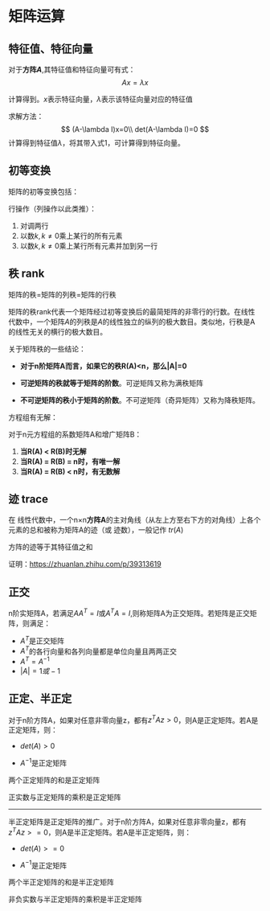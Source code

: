 # 矩阵运算

## 特征值、特征向量

对于**方阵$A$**,其特征值和特征向量可有式：
$$
Ax=\lambda x
$$

计算得到。$x$表示特征向量，$\lambda$表示该特征向量对应的特征值

求解方法：
$$
(A-\lambda I)x=0\\
det(A-\lambda I)=0
$$
计算得到特征值$\lambda$，将其带入式1，可计算得到特征向量。

## 初等变换

矩阵的初等变换包括：

行操作（列操作以此类推）：

1. 对调两行
2. 以数$k,k≠0$乘上某行的所有元素
3. 以数$k,k≠0$乘上某行所有元素并加到另一行

## 秩 rank

矩阵的秩=矩阵的列秩=矩阵的行秩 

矩阵的秩rank代表一个矩阵经过初等变换后的最简矩阵的非零行的行数。在线性代数中，一个矩阵$A$的列秩是$A$的线性独立的纵列的极大数目。类似地，行秩是A的线性无关的横行的极大数目。

关于矩阵秩的一些结论：

- **对于n阶矩阵A而言，如果它的秩R(A)<n，那么|A|=0**

- **可逆矩阵的秩就等于矩阵的阶数**。可逆矩阵又称为满秩矩阵

- **不可逆矩阵的秩小于矩阵的阶数**。不可逆矩阵（奇异矩阵）又称为降秩矩阵。

方程组有无解：

对于n元方程组的系数矩阵A和增广矩阵B：

1. **当R(A) < R(B)时无解**
2. **当R(A) = R(B) = n时，有唯一解**
3. **当R(A) = R(B) < n时，有无数解**

## 迹 trace

在 线性代数中，一个n×n**方阵A**的主对角线（从左上方至右下方的对角线）上各个元素的总和被称为矩阵A的迹（或 迹数），一般记作 $tr(A)$

方阵的迹等于其特征值之和

证明：https://zhuanlan.zhihu.com/p/39313619

## 正交

n阶实矩阵A，若满足$AA^T=I$或$A^TA=I$,则称矩阵A为正交矩阵。若矩阵是正交矩阵，则满足：

- $A^T$是正交矩阵
- $A^T$的各行向量和各列向量都是单位向量且两两正交
- $A^T=A^{-1}$
- $|A|=1或-1$

## 正定、半正定

对于n阶方阵A，如果对任意非零向量z，都有$z^TAz>0$，则A是正定矩阵。若A是正定矩阵，则：

- $det(A)>0$

- $A^{-1}$是正定矩阵

两个正定矩阵的和是正定矩阵

正实数与正定矩阵的乘积是正定矩阵

------

半正定矩阵是正定矩阵的推广。对于n阶方阵A，如果对任意非零向量z，都有$z^TAz>=0$，则A是半正定矩阵。若A是半正定矩阵，则：

- $det(A)>=0$

- $A^{-1}$是正定矩阵

两个半正定矩阵的和是半正定矩阵

非负实数与半正定矩阵的乘积是半正定矩阵